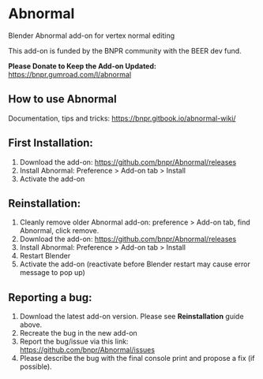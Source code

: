 # Abnormal
Blender Abnormal add-on for vertex normal editing

This add-on is funded by the BNPR community with the BEER dev fund.

**Please Donate to Keep the Add-on Updated:** https://bnpr.gumroad.com/l/abnormal

## How to use Abnormal
Documentation, tips and tricks: https://bnpr.gitbook.io/abnormal-wiki/

## First Installation:
1. Download the add-on: https://github.com/bnpr/Abnormal/releases
2. Install Abnormal: Preference > Add-on tab > Install
3. Activate the add-on

## Reinstallation:
1. Cleanly remove older Abnormal add-on: preference > Add-on tab, find Abnormal, click remove.
2. Download the add-on: https://github.com/bnpr/Abnormal/releases
3. Install Abnormal: Preference > Add-on tab > Install
4. Restart Blender
5. Activate the add-on (reactivate before Blender restart may cause error message to pop up)

## Reporting a bug:
1. Download the latest add-on version. Please see **Reinstallation** guide above.
2. Recreate the bug in the new add-on
3. Report the bug/issue via this link: https://github.com/bnpr/Abnormal/issues
4. Please describe the bug with the final console print and propose a fix (if possible).

